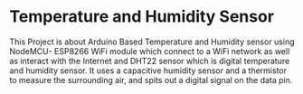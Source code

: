 # Temperature and Humidity Sensor
This Project is about Arduino Based Temperature and Humidity sensor using NodeMCU- ESP8266 WiFi module which connect to a WiFi network as well as interact with the Internet and DHT22 sensor which is digital temperature and humidity sensor. It uses a capacitive humidity sensor and a thermistor to measure the surrounding air, and spits out a digital signal on the data pin.
